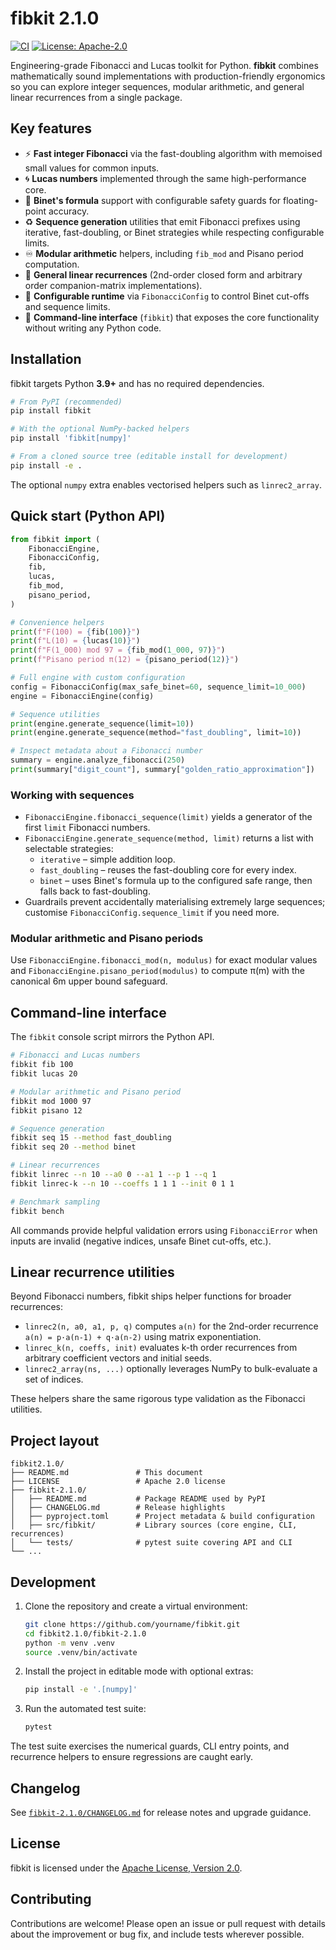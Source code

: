 # fibkit 2.1.0

[![CI](https://github.com/SaridakisStamatisChristos/fibkit2.1.0/actions/workflows/ci.yml/badge.svg)](https://github.com/SaridakisStamatisChristos/fibkit2.1.0/actions/workflows/ci.yml)
[![License: Apache-2.0](https://img.shields.io/badge/license-Apache--2.0-blue.svg)](LICENSE)

Engineering-grade Fibonacci and Lucas toolkit for Python. **fibkit** combines mathematically sound implementations with production-friendly ergonomics so you can explore integer sequences, modular arithmetic, and general linear recurrences from a single package.

## Key features

- ⚡ **Fast integer Fibonacci** via the fast-doubling algorithm with memoised small values for common inputs.
- 🌀 **Lucas numbers** implemented through the same high-performance core.
- 🧮 **Binet's formula** support with configurable safety guards for floating-point accuracy.
- ♻️ **Sequence generation** utilities that emit Fibonacci prefixes using iterative, fast-doubling, or Binet strategies while respecting configurable limits.
- ♾️ **Modular arithmetic** helpers, including `fib_mod` and Pisano period computation.
- 🧱 **General linear recurrences** (2nd-order closed form and arbitrary order companion-matrix implementations).
- 🔧 **Configurable runtime** via `FibonacciConfig` to control Binet cut-offs and sequence limits.
- 🧰 **Command-line interface** (`fibkit`) that exposes the core functionality without writing any Python code.

## Installation

fibkit targets Python **3.9+** and has no required dependencies.

```bash
# From PyPI (recommended)
pip install fibkit

# With the optional NumPy-backed helpers
pip install 'fibkit[numpy]'

# From a cloned source tree (editable install for development)
pip install -e .
```

The optional `numpy` extra enables vectorised helpers such as `linrec2_array`.

## Quick start (Python API)

```python
from fibkit import (
    FibonacciEngine,
    FibonacciConfig,
    fib,
    lucas,
    fib_mod,
    pisano_period,
)

# Convenience helpers
print(f"F(100) = {fib(100)}")
print(f"L(10) = {lucas(10)}")
print(f"F(1_000) mod 97 = {fib_mod(1_000, 97)}")
print(f"Pisano period π(12) = {pisano_period(12)}")

# Full engine with custom configuration
config = FibonacciConfig(max_safe_binet=60, sequence_limit=10_000)
engine = FibonacciEngine(config)

# Sequence utilities
print(engine.generate_sequence(limit=10))
print(engine.generate_sequence(method="fast_doubling", limit=10))

# Inspect metadata about a Fibonacci number
summary = engine.analyze_fibonacci(250)
print(summary["digit_count"], summary["golden_ratio_approximation"])
```

### Working with sequences

- `FibonacciEngine.fibonacci_sequence(limit)` yields a generator of the first `limit` Fibonacci numbers.
- `FibonacciEngine.generate_sequence(method, limit)` returns a list with selectable strategies:
  - `iterative` – simple addition loop.
  - `fast_doubling` – reuses the fast-doubling core for every index.
  - `binet` – uses Binet's formula up to the configured safe range, then falls back to fast-doubling.
- Guardrails prevent accidentally materialising extremely large sequences; customise `FibonacciConfig.sequence_limit` if you need more.

### Modular arithmetic and Pisano periods

Use `FibonacciEngine.fibonacci_mod(n, modulus)` for exact modular values and `FibonacciEngine.pisano_period(modulus)` to compute π(m) with the canonical 6m upper bound safeguard.

## Command-line interface

The `fibkit` console script mirrors the Python API.

```bash
# Fibonacci and Lucas numbers
fibkit fib 100
fibkit lucas 20

# Modular arithmetic and Pisano period
fibkit mod 1000 97
fibkit pisano 12

# Sequence generation
fibkit seq 15 --method fast_doubling
fibkit seq 20 --method binet

# Linear recurrences
fibkit linrec --n 10 --a0 0 --a1 1 --p 1 --q 1
fibkit linrec-k --n 10 --coeffs 1 1 1 --init 0 1 1

# Benchmark sampling
fibkit bench
```

All commands provide helpful validation errors using `FibonacciError` when inputs are invalid (negative indices, unsafe Binet cut-offs, etc.).

## Linear recurrence utilities

Beyond Fibonacci numbers, fibkit ships helper functions for broader recurrences:

- `linrec2(n, a0, a1, p, q)` computes `a(n)` for the 2nd-order recurrence `a(n) = p·a(n-1) + q·a(n-2)` using matrix exponentiation.
- `linrec_k(n, coeffs, init)` evaluates k-th order recurrences from arbitrary coefficient vectors and initial seeds.
- `linrec2_array(ns, ...)` optionally leverages NumPy to bulk-evaluate a set of indices.

These helpers share the same rigorous type validation as the Fibonacci utilities.

## Project layout

```
fibkit2.1.0/
├── README.md               # This document
├── LICENSE                 # Apache 2.0 license
├── fibkit-2.1.0/
│   ├── README.md           # Package README used by PyPI
│   ├── CHANGELOG.md        # Release highlights
│   ├── pyproject.toml      # Project metadata & build configuration
│   ├── src/fibkit/         # Library sources (core engine, CLI, recurrences)
│   └── tests/              # pytest suite covering API and CLI
└── ...
```

## Development

1. Clone the repository and create a virtual environment:
   ```bash
   git clone https://github.com/yourname/fibkit.git
   cd fibkit2.1.0/fibkit-2.1.0
   python -m venv .venv
   source .venv/bin/activate
   ```
2. Install the project in editable mode with optional extras:
   ```bash
   pip install -e '.[numpy]'
   ```
3. Run the automated test suite:
   ```bash
   pytest
   ```

The test suite exercises the numerical guards, CLI entry points, and recurrence helpers to ensure regressions are caught early.

## Changelog

See [`fibkit-2.1.0/CHANGELOG.md`](fibkit-2.1.0/CHANGELOG.md) for release notes and upgrade guidance.

## License

fibkit is licensed under the [Apache License, Version 2.0](LICENSE).

## Contributing

Contributions are welcome! Please open an issue or pull request with details about the improvement or bug fix, and include tests wherever possible.
